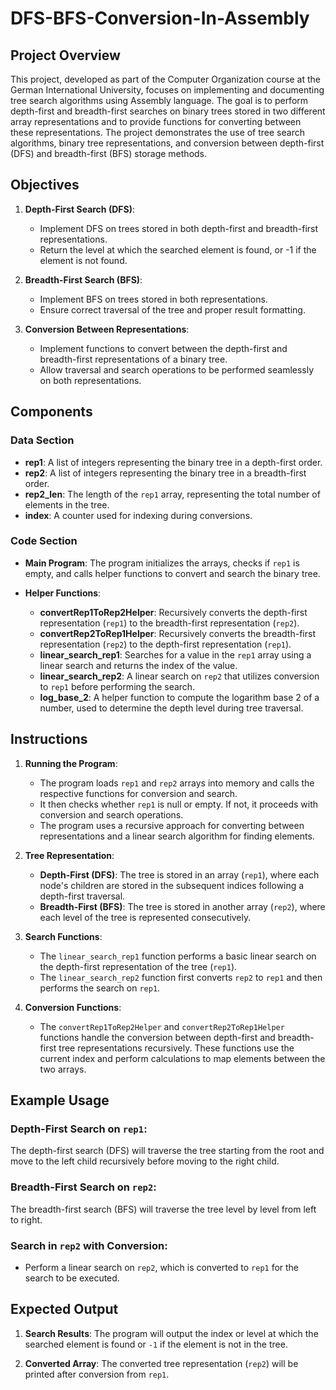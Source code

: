 # DFS-BFS-Conversion-In-Assembly

## Project Overview

This project, developed as part of the Computer Organization course at the German International University, focuses on implementing and documenting tree search algorithms using Assembly language. The goal is to perform depth-first and breadth-first searches on binary trees stored in two different array representations and to provide functions for converting between these representations. The project demonstrates the use of tree search algorithms, binary tree representations, and conversion between depth-first (DFS) and breadth-first (BFS) storage methods.

## Objectives

1. **Depth-First Search (DFS)**: 
   - Implement DFS on trees stored in both depth-first and breadth-first representations.
   - Return the level at which the searched element is found, or -1 if the element is not found.

2. **Breadth-First Search (BFS)**:
   - Implement BFS on trees stored in both representations.
   - Ensure correct traversal of the tree and proper result formatting.

3. **Conversion Between Representations**:
   - Implement functions to convert between the depth-first and breadth-first representations of a binary tree.
   - Allow traversal and search operations to be performed seamlessly on both representations.

## Components

### Data Section
- **rep1**: A list of integers representing the binary tree in a depth-first order.
- **rep2**: A list of integers representing the binary tree in a breadth-first order.
- **rep2_len**: The length of the `rep1` array, representing the total number of elements in the tree.
- **index**: A counter used for indexing during conversions.

### Code Section
- **Main Program**: 
   The program initializes the arrays, checks if `rep1` is empty, and calls helper functions to convert and search the binary tree.
   
- **Helper Functions**:
   - **convertRep1ToRep2Helper**: Recursively converts the depth-first representation (`rep1`) to the breadth-first representation (`rep2`).
   - **convertRep2ToRep1Helper**: Recursively converts the breadth-first representation (`rep2`) to the depth-first representation (`rep1`).
   - **linear_search_rep1**: Searches for a value in the `rep1` array using a linear search and returns the index of the value.
   - **linear_search_rep2**: A linear search on `rep2` that utilizes conversion to `rep1` before performing the search.
   - **log_base_2**: A helper function to compute the logarithm base 2 of a number, used to determine the depth level during tree traversal.

## Instructions

1. **Running the Program**:
   - The program loads `rep1` and `rep2` arrays into memory and calls the respective functions for conversion and search.
   - It then checks whether `rep1` is null or empty. If not, it proceeds with conversion and search operations.
   - The program uses a recursive approach for converting between representations and a linear search algorithm for finding elements.

2. **Tree Representation**:
   - **Depth-First (DFS)**: The tree is stored in an array (`rep1`), where each node's children are stored in the subsequent indices following a depth-first traversal.
   - **Breadth-First (BFS)**: The tree is stored in another array (`rep2`), where each level of the tree is represented consecutively.

3. **Search Functions**:
   - The `linear_search_rep1` function performs a basic linear search on the depth-first representation of the tree (`rep1`).
   - The `linear_search_rep2` function first converts `rep2` to `rep1` and then performs the search on `rep1`.

4. **Conversion Functions**:
   - The `convertRep1ToRep2Helper` and `convertRep2ToRep1Helper` functions handle the conversion between depth-first and breadth-first tree representations recursively. These functions use the current index and perform calculations to map elements between the two arrays.

## Example Usage

### Depth-First Search on `rep1`:
The depth-first search (DFS) will traverse the tree starting from the root and move to the left child recursively before moving to the right child.

### Breadth-First Search on `rep2`:
The breadth-first search (BFS) will traverse the tree level by level from left to right.

### Search in `rep2` with Conversion:
- Perform a linear search on `rep2`, which is converted to `rep1` for the search to be executed.

## Expected Output

1. **Search Results**: The program will output the index or level at which the searched element is found or `-1` if the element is not in the tree.
   
2. **Converted Array**: The converted tree representation (`rep2`) will be printed after conversion from `rep1`.
